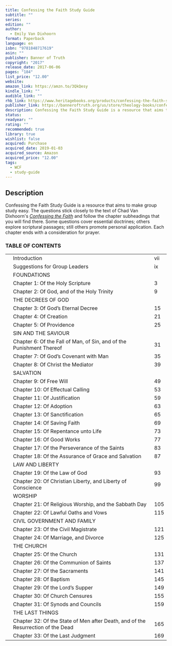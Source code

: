 ```yaml
---
title: Confessing the Faith Study Guide
subtitle: ""
series: 
edition: ""
author:
  - Emily Van Dixhoorn
format: Paperback
language: en
isbn: "9781848717619"
asin: ""
publisher: Banner of Truth
copyright: "2017"
release_date: 2017-06-06
pages: "184"
list_price: "12.00"
website: 
amazon_link: https://amzn.to/3QkQesy
kindle_link: ""
audible_link: ""
rhb_link: https://www.heritagebooks.org/products/confessing-the-faith-study-guide-van-dixhoorn.html
publisher_link: https://banneroftruth.org/us/store/theology-books/confessing-the-faith-study-guide/
description: Confessing the Faith Study Guide is a resource that aims to make group study easy. The questions stick closely to the text of Chad Van Dixhoorn’s Confessing the Faith and follow the chapter subheadings that you will find there. Some questions cover essential doctrines; others explore scriptural passages; still others promote personal application. Each chapter ends with a consideration for prayer.
status: 
readyear: ""
rating: ""
recommended: true
library: true
wishlist: false
acquired: Purchase
acquired_date: 2019-01-03
acquired_source: Amazon
acquired_price: "12.00"
tags:
  - WCF
  - study-guide
---
```

## Description

Confessing the Faith Study Guide is a resource that aims to make group study easy. The questions stick closely to the text of Chad Van Dixhoorn's [_Confessing the Faith_](/notes/books/confessing-the-faith-9781848714045/) and follow the chapter subheadings that you will find there. Some questions cover essential doctrines; others explore scriptural passages; still others promote personal application. Each chapter ends with a consideration for prayer.

### TABLE OF CONTENTS

|   |   |   |
|---|---|---|
||Introduction|vii|
||Suggestions for Group Leaders|ix|
||FOUNDATIONS||
||Chapter 1: Of the Holy Scripture|3|
||Chapter 2: Of God, and of the Holy Trinity|9|
||THE DECREES OF GOD||
||Chapter 3: Of God’s Eternal Decree|15|
||Chapter 4: Of Creation|21|
||Chapter 5: Of Providence|25|
||SIN AND THE SAVIOUR||
||Chapter 6: Of the Fall of Man, of Sin, and of the Punishment Thereof|31|
||Chapter 7: Of God’s Covenant with Man|35|
||Chapter 8: Of Christ the Mediator|39|
||SALVATION||
||Chapter 9: Of Free Will|49|
||Chapter 10: Of Effectual Calling|53|
||Chapter 11: Of Justification|59|
||Chapter 12: Of Adoption|63|
||Chapter 13: Of Sanctification|65|
||Chapter 14: Of Saving Faith|69|
||Chapter 15: Of Repentance unto Life|73|
||Chapter 16: Of Good Works|77|
||Chapter 17: Of the Perseverance of the Saints|83|
||Chapter 18: Of the Assurance of Grace and Salvation|87|
||LAW AND LIBERTY||
||Chapter 19: Of the Law of God|93|
||Chapter 20: Of Christian Liberty, and Liberty of Conscience|99|
||WORSHIP||
||Chapter 21: Of Religious Worship, and the Sabbath Day|105|
||Chapter 22: Of Lawful Oaths and Vows|115|
||CIVIL GOVERNMENT AND FAMILY||
||Chapter 23: Of the Civil Magistrate|121|
||Chapter 24: Of Marriage, and Divorce|125|
||THE CHURCH||
||Chapter 25: Of the Church|131|
||Chapter 26: Of the Communion of Saints|137|
||Chapter 27: Of the Sacraments|141|
||Chapter 28: Of Baptism|145|
||Chapter 29: Of the Lord’s Supper|149|
||Chapter 30: Of Church Censures|155|
||Chapter 31: Of Synods and Councils|159|
||THE LAST THINGS||
||Chapter 32: Of the State of Men after Death, and of the Resurrection of the Dead|165|
||Chapter 33: Of the Last Judgment|169|
